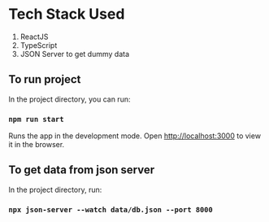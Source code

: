 # Tech Stack Used

1. ReactJS
2. TypeScript
3. JSON Server to get dummy data

## To run project

In the project directory, you can run:

### `npm run start`

Runs the app in the development mode. Open [http://localhost:3000](http://localhost:3000) to view it in the browser.

## To get data from json server

In the project directory, run:

### `npx json-server --watch data/db.json --port 8000`
